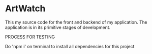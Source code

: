 # ArtWatch

This my source code for the front and backend of my application. The application is in its primitive stages of development.

PROCESS FOR TESTING

Do 'npm i' on terminal to install all dependencies for this project
